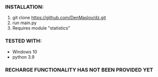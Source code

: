 ### INSTALLATION:
1. git clone https://github.com/DenMaslov/dz.git
2. run main.py
3. Requires module "statistics"

### TESTED WITH:
* Windows 10
* python 3.9

### RECHARGE FUNCTIONALITY HAS NOT BEEN PROVIDED YET
